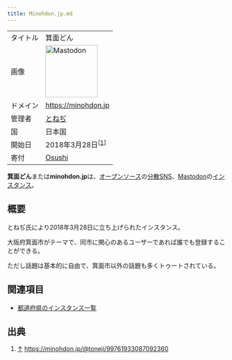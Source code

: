 ```yaml
---
title: Minohdon.jp.md
---
```

<div>

|          |                                                                                                                                                                                                                                                                                                        |
|----------|--------------------------------------------------------------------------------------------------------------------------------------------------------------------------------------------------------------------------------------------------------------------------------------------------------|
| タイトル | 箕面どん                                                                                                                                                                                                                                                                                               |
| 画像     | [<img src="/images/thumb/0/00/Mastodon_logo.png/120px-Mastodon_logo.png" srcset="/images/thumb/0/00/Mastodon_logo.png/180px-Mastodon_logo.png 1.5x, /images/0/00/Mastodon_logo.png 2x" width="120" height="120" alt="Mastodon" />](/%E3%83%95%E3%82%A1%E3%82%A4%E3%83%AB:Mastodon_logo.png "Mastodon") |
| ドメイン | <a href="https://minohdon.jp" rel="nofollow">https://minohdon.jp</a>                                                                                                                                                                                                                                   |
| 管理者   | <a href="https://minohdon.jp/@toneji" rel="nofollow">とねぢ</a>                                                                                                                                                                                                                                        |
| 国       | 日本国                                                                                                                                                                                                                                                                                                 |
| 開始日   | 2018年3月28日<sup>[\[1\]](#cite_note-1)</sup>                                                                                                                                                                                                                                                          |
| 寄付     | <a href="https://osushi.love/toneji" rel="nofollow">Osushi</a>                                                                                                                                                                                                                                         |

**箕面どん**または**minohdon.jp**は、[オープンソース](/%E3%82%AA%E3%83%BC%E3%83%97%E3%83%B3%E3%82%BD%E3%83%BC%E3%82%B9 "オープンソース")の[分散SNS](/%E5%88%86%E6%95%A3SNS "分散SNS")、[Mastodon](/Mastodon "Mastodon")の[インスタンス](/%E3%82%A4%E3%83%B3%E3%82%B9%E3%82%BF%E3%83%B3%E3%82%B9 "インスタンス")。

## 概要

とねぢ氏により2018年3月28日に立ち上げられたインスタンス。

大阪府箕面市がテーマで、同市に関心のあるユーザーであれば誰でも登録することができる。

ただし話題は基本的に自由で、箕面市以外の話題も多くトゥートされている。

## 関連項目

-   [都道府県のインスタンス一覧](/%E9%83%BD%E9%81%93%E5%BA%9C%E7%9C%8C%E3%81%AE%E3%82%A4%E3%83%B3%E3%82%B9%E3%82%BF%E3%83%B3%E3%82%B9%E4%B8%80%E8%A6%A7 "都道府県のインスタンス一覧")

## 出典

<div>

1.  [↑](#cite_ref-1) <a href="https://minohdon.jp/@toneji/99761933087092360" rel="nofollow">https://minohdon.jp/@toneji/99761933087092360</a>

</div>

</div>

